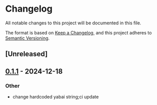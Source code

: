 # Changelog

All notable changes to this project will be documented in this file.

The format is based on [Keep a Changelog](https://keepachangelog.com/en/1.0.0/),
and this project adheres to [Semantic Versioning](https://semver.org/spec/v2.0.0.html).

## [Unreleased]

## [0.1.1](https://github.com/SichangHe/yabaiswitch/compare/v0.1.0...v0.1.1) - 2024-12-18

### Other

- change hardcoded yabai string;ci update
